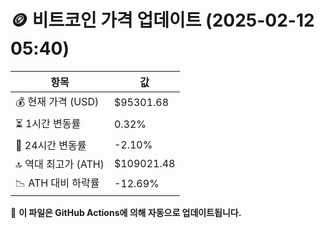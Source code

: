 # 🪙 비트코인 가격 업데이트 (2025-02-12 05:40)

| 항목                | 값 |
|--------------------|----------------|
| 💰 현재 가격 (USD) | $95301.68 |
| ⏳ 1시간 변동률    | 0.32% |
| 📆 24시간 변동률   | -2.10% |
| 🔝 역대 최고가 (ATH) | $109021.48 |
| 📉 ATH 대비 하락률 | -12.69% |

🔄 **이 파일은 GitHub Actions에 의해 자동으로 업데이트됩니다.**
